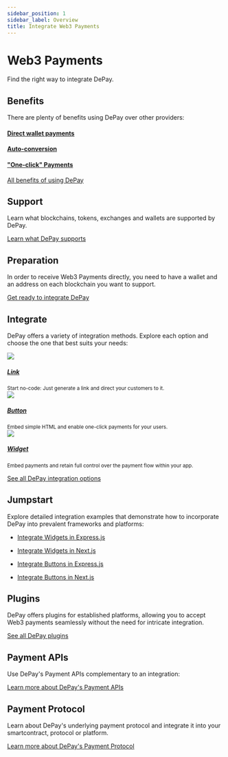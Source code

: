 ```yaml
---
sidebar_position: 1
sidebar_label: Overview
title: Integrate Web3 Payments
---
```


# Web3 Payments

Find the right way to integrate DePay.

<!-- *Do you want to start without any code? Look at [no-code solutions](/docs/no-code).* -->

## Benefits

There are plenty of benefits using DePay over other providers:

<div className="row pt-2 pb-4">
  <div className="col-12 ps-0 pe-0 col-md-4 pe-md-4">
    <a href="/docs/payments/benefits#direct-wallet-payments" className="d-block hover-card p-3">
      <span className="d-block">
        <FontAwesomeIcon icon="fa-solid fa-wallet" className="text-body-color h2 pt-2" />
      </span>
      <h4 className="d-block h5 mb-1">Direct wallet payments</h4>
    </a>
  </div>

  <div className="col-12 ps-0 pe-0 col-md-4 pe-md-4">
    <a href="/docs/payments/benefits#auto-conversion" className="d-block hover-card p-3">
      <span className="d-block">
        <FontAwesomeIcon icon="fa-solid fa-rotate" className="text-body-color h2 pt-2" />
      </span>
      <h4 className="d-block h5 mb-1">Auto-conversion</h4>
    </a>
  </div>

  <div className="col-12 ps-0 pe-0 col-md-4 pe-md-4">
    <a href="/docs/payments/benefits#one-click-payments" className="d-block hover-card p-3">
      <span className="d-block">
        <FontAwesomeIcon icon="fa-solid fa-wand-magic-sparkles" className="text-body-color h2 pt-2" />
      </span>
      <h4 className="d-block h5 mb-1">"One-click" Payments</h4>
    </a>
  </div>
</div>

[All benefits of using DePay](/docs/payments/benefits)

## Support

Learn what blockchains, tokens, exchanges and wallets are supported by DePay.

[Learn what DePay supports](/docs/payments/supported)

## Preparation

In order to receive Web3 Payments directly, you need to have a wallet and an address on each blockchain you want to support.

[Get ready to integrate DePay](/docs/payments/preparation)

## Integrate

DePay offers a variety of integration methods. Explore each option and choose the one that best suits your needs:

<div className="row pt-2 pb-4">
  <div className="col-12 col-md-4">
    <a href="/docs/payments/integrate/link" className="d-block hover-card p-3">
      <div className="bg-contrast p-2 rounded-2">
        <img src="/docs/img/payments/link.png" />
      </div>
      <div className="pt-4">
        <div><a href="/docs/payments/integrate/link"><h5 className="pb-1 mb-0">Link</h5></a></div>
        <div className="pb-2"><small className="text-light">Start no-code: Just generate a link and direct your customers to it.</small></div>
      </div>
    </a>
  </div>
  <div className="col-12 col-md-4 pe-4">
    <a href="/docs/payments/integrate/button" className="d-block hover-card p-3">
      <div className="bg-contrast p-2 rounded-2">
        <img src="/docs/img/payments/button.png" />
      </div>
      <div className="pt-4">
        <div><a href="/docs/payments/integrate/link"><h5 className="pb-1 mb-0">Button</h5></a></div>
        <div className="pb-2"><small className="text-light">Embed simple HTML and enable one-click payments for your users.</small></div>
      </div>
    </a>
  </div>
  <div className="col-12 col-md-4 pe-4">
    <a href="/docs/payments/integrate/widget" className="d-block hover-card p-3">
      <div className="bg-contrast p-2 rounded-2">
        <img src="/docs/img/payments/widget.png" />
      </div>
      <div className="pt-4">
        <div><a href="/docs/payments/integrate/link"><h5 className="pb-1 mb-0">Widget</h5></a></div>
        <div className="pb-2"><small className="text-light">Embed payments and retain full control over the payment flow within your app.</small></div>
      </div>
    </a>
  </div>
</div>

[See all DePay integration options](/docs/payments/integrate/)

## Jumpstart

Explore detailed integration examples that demonstrate how to incorporate DePay into prevalent frameworks and platforms:

- [Integrate Widgets in Express.js](https://github.com/DePayFi/widgets-example-express-js)

- [Integrate Widgets in Next.js](https://github.com/DePayFi/widgets-example-next-js)

- [Integrate Buttons in Express.js](https://github.com/DePayFi/buttons-example-express-js)

- [Integrate Buttons in Next.js](https://github.com/DePayFi/buttons-example-next-js)

## Plugins

DePay offers plugins for established platforms, allowing you to accept Web3 payments seamlessly without the need for intricate integration.

[See all DePay plugins](/docs/payments/plugins/)

## Payment APIs

Use DePay's Payment APIs complementary to an integration:

[Learn more about DePay's Payment APIs](/docs/apis/)

## Payment Protocol

Learn about DePay's underlying payment protocol and integrate it into your smartcontract, protocol or platform.

[Learn more about DePay's Payment Protocol](/docs/payments/protocol)
